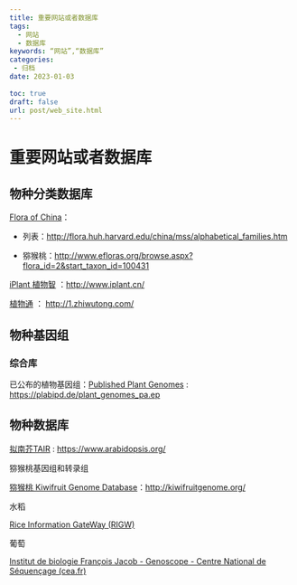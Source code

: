 ```yaml
---
title: 重要网站或者数据库
tags:
  - 网站
  - 数据库
keywords: “网站”,“数据库”
categories:
 - 归档
date: 2023-01-03
  
toc: true
draft: false
url: post/web_site.html
---
```


# 重要网站或者数据库

## 物种分类数据库

[Flora of China](http://www.efloras.org/flora_page.aspx?flora_id=2)： 

- 列表：http://flora.huh.harvard.edu/china/mss/alphabetical_families.htm

- 猕猴桃：http://www.efloras.org/browse.aspx?flora_id=2&start_taxon_id=100431

[iPlant 植物智](http://www.iplant.cn/) ：http://www.iplant.cn/

[植物通](http://1.zhiwutong.com/) ： http://1.zhiwutong.com/

## 物种基因组

### 综合库

已公布的植物基因组：[Published Plant Genomes](https://plabipd.de/plant_genomes_pa.ep) : https://plabipd.de/plant_genomes_pa.ep



## 物种数据库

[拟南芥TAIR](https://www.arabidopsis.org/) :  https://www.arabidopsis.org/

猕猴桃基因组和转录组

[猕猴桃 Kiwifruit Genome Database](http://kiwifruitgenome.org/)：http://kiwifruitgenome.org/

水稻

[ Rice Information GateWay (RIGW)](http://rice.hzau.edu.cn/rice_rs3/)

葡萄

[Institut de biologie François Jacob - Genoscope - Centre National de Séquençage (cea.fr)](https://www.cea.fr/drf/ifrancoisjacob/Pages/Departements/Genoscope.aspx)